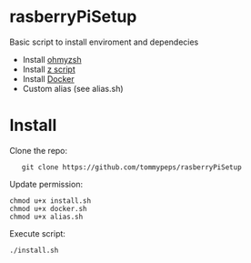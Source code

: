 # rasberryPiSetup
Basic script to install enviroment and dependecies

 - Install [ohmyzsh](https://github.com/ohmyzsh/ohmyzsh)
 - Install [z script](https://github.com/rupa/z)
 - Install [Docker](https://www.docker.com)
 - Custom alias (see alias.sh)

# Install
Clone the repo:

       git clone https://github.com/tommypeps/rasberryPiSetup

Update permission:

    chmod u+x install.sh
    chmod u+x docker.sh
    chmod u+x alias.sh


Execute script:

    ./install.sh

